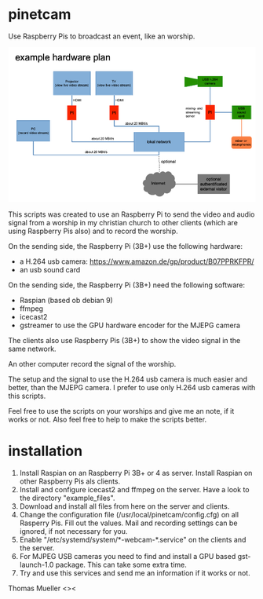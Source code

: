 # pinetcam
Use Raspberry Pis to broadcast an event, like an worship.

![example hardware plan](/usr/local/pinetcam/example_files/Example_hardware_plan_PiNetCam.png)

This scripts was created to use an Raspberry Pi to send the video and audio signal from a 
worship in my christian church to other clients (which are using Raspberry Pis also) and to record the worship.

On the sending side, the Raspberry Pi (3B+) use the following hardware:
  - a H.264 usb camera: https://www.amazon.de/gp/product/B07PPRKFPR/
  - an usb sound card

On the sending side, the Raspberry Pi (3B+) need the following software:
  - Raspian (based ob debian 9)
  - ffmpeg
  - icecast2
  - gstreamer to use the GPU hardware encoder for the MJEPG camera

The clients also use Raspberry Pis (3B+) to show the video signal in the same network.

An other computer record the signal of the worship.

The setup and the signal to use the H.264 usb camera is much easier and better, than the MJEPG camera.
I prefer to use only H.264 usb cameras with this scripts.

Feel free to use the scripts on your worships and give me an note, if it works or not.
Also feel free to help to make the scripts better.

# installation

1. Install Raspian on an Raspberry Pi 3B+ or 4 as server. Install Raspian on other Raspberry Pis als clients.
2. Install and configure icecast2 and ffmpeg on the server. Have a look to the directory "example_files".
3. Download and install all files from here on the server and clients.
4. Change the configuration file (/usr/local/pinetcam/config.cfg) on all Rasperry Pis. Fill out the values. Mail and recording settings can be ignored, if not necessary for you.
5. Enable "/etc/systemd/system/\*-webcam-\*.service" on the clients and the server.
6. For MJPEG USB cameras you need to find and install a GPU based gst-launch-1.0 package. This can take some extra time.
7. Try and use this services and send me an information if it works or not.

Thomas Mueller <><
